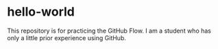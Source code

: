 # hello-world
This repository is for practicing the GitHub Flow.
I am a student who has only a little prior experience using GitHub.
